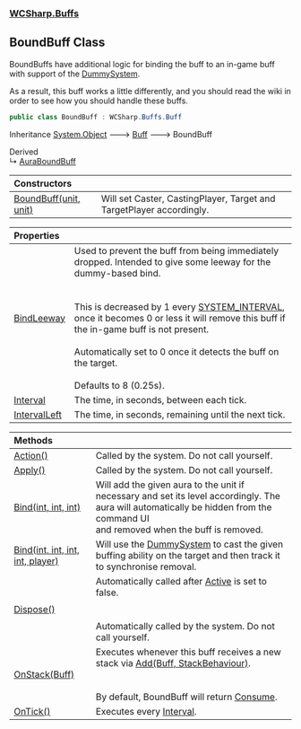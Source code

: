 ### [WCSharp.Buffs](WCSharp.Buffs.md 'WCSharp.Buffs')

## BoundBuff Class

BoundBuffs have additional logic for binding the buff to an in-game buff with support of the [DummySystem](../WCSharp.Dummies/WCSharp.Dummies.DummySystem.md 'WCSharp.Dummies.DummySystem').  
  
As a result, this buff works a little differently, and you should read the wiki in order to see how you should handle these buffs.

```csharp
public class BoundBuff : WCSharp.Buffs.Buff
```

Inheritance [System.Object](https://docs.microsoft.com/en-us/dotnet/api/System.Object 'System.Object') &#129106; [Buff](WCSharp.Buffs.Buff.md 'WCSharp.Buffs.Buff') &#129106; BoundBuff

Derived  
&#8627; [AuraBoundBuff](WCSharp.Buffs.AuraBoundBuff.md 'WCSharp.Buffs.AuraBoundBuff')

| Constructors | |
| :--- | :--- |
| [BoundBuff(unit, unit)](WCSharp.Buffs.BoundBuff.BoundBuff(War3Api.Common.unit,War3Api.Common.unit).md 'WCSharp.Buffs.BoundBuff.BoundBuff(War3Api.Common.unit, War3Api.Common.unit)') | Will set Caster, CastingPlayer, Target and TargetPlayer accordingly. |

| Properties | |
| :--- | :--- |
| [BindLeeway](WCSharp.Buffs.BoundBuff.BindLeeway.md 'WCSharp.Buffs.BoundBuff.BindLeeway') | Used to prevent the buff from being immediately dropped. Intended to give some leeway for the dummy-based bind.<br/><br/><br/>This is decreased by 1 every [SYSTEM_INTERVAL](../WCSharp.Events/WCSharp.Events.PeriodicEvents.SYSTEM_INTERVAL.md 'WCSharp.Events.PeriodicEvents.SYSTEM_INTERVAL'), once it becomes 0 or less it will remove this buff if the in-game buff is not present.<br/><br/>Automatically set to 0 once it detects the buff on the target.<br/><br/>Defaults to 8 (0.25s). |
| [Interval](WCSharp.Buffs.BoundBuff.Interval.md 'WCSharp.Buffs.BoundBuff.Interval') | The time, in seconds, between each tick. |
| [IntervalLeft](WCSharp.Buffs.BoundBuff.IntervalLeft.md 'WCSharp.Buffs.BoundBuff.IntervalLeft') | The time, in seconds, remaining until the next tick. |

| Methods | |
| :--- | :--- |
| [Action()](WCSharp.Buffs.BoundBuff.Action().md 'WCSharp.Buffs.BoundBuff.Action()') | Called by the system. Do not call yourself. |
| [Apply()](WCSharp.Buffs.BoundBuff.Apply().md 'WCSharp.Buffs.BoundBuff.Apply()') | Called by the system. Do not call yourself. |
| [Bind(int, int, int)](WCSharp.Buffs.BoundBuff.Bind(int,int,int).md 'WCSharp.Buffs.BoundBuff.Bind(int, int, int)') | Will add the given aura to the unit if necessary and set its level accordingly. The aura will automatically be hidden from the command UI<br/>and removed when the buff is removed. |
| [Bind(int, int, int, int, player)](WCSharp.Buffs.BoundBuff.Bind(int,int,int,int,War3Api.Common.player).md 'WCSharp.Buffs.BoundBuff.Bind(int, int, int, int, War3Api.Common.player)') | Will use the [DummySystem](../WCSharp.Dummies/WCSharp.Dummies.DummySystem.md 'WCSharp.Dummies.DummySystem') to cast the given buffing ability on the target and then track it to synchronise removal. |
| [Dispose()](WCSharp.Buffs.BoundBuff.Dispose().md 'WCSharp.Buffs.BoundBuff.Dispose()') | Automatically called after [Active](WCSharp.Buffs.Buff.Active.md 'WCSharp.Buffs.Buff.Active') is set to false.<br/><br/><br/>Automatically called by the system. Do not call yourself. |
| [OnStack(Buff)](WCSharp.Buffs.BoundBuff.OnStack(WCSharp.Buffs.Buff).md 'WCSharp.Buffs.BoundBuff.OnStack(WCSharp.Buffs.Buff)') | Executes whenever this buff receives a new stack via [Add(Buff, StackBehaviour)](WCSharp.Buffs.BuffSystem.Add(WCSharp.Buffs.Buff,WCSharp.Buffs.StackBehaviour).md 'WCSharp.Buffs.BuffSystem.Add(WCSharp.Buffs.Buff, WCSharp.Buffs.StackBehaviour)').<br/><br/><br/>By default, BoundBuff will return [Consume](WCSharp.Buffs.StackResult.md#WCSharp.Buffs.StackResult.Consume 'WCSharp.Buffs.StackResult.Consume'). |
| [OnTick()](WCSharp.Buffs.BoundBuff.OnTick().md 'WCSharp.Buffs.BoundBuff.OnTick()') | Executes every [Interval](WCSharp.Buffs.BoundBuff.Interval.md 'WCSharp.Buffs.BoundBuff.Interval'). |
